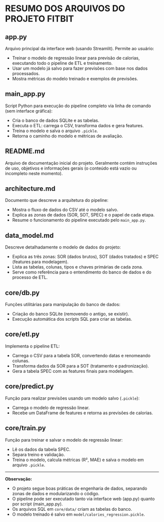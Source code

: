 # RESUMO DOS ARQUIVOS DO PROJETO FITBIT

## app.py
Arquivo principal da interface web (usando Streamlit). Permite ao usuário:
- Treinar o modelo de regressão linear para previsão de calorias, executando todo o pipeline de ETL e treinamento.
- Usar um modelo já salvo para fazer previsões com base nos dados processados.
- Mostra métricas do modelo treinado e exemplos de previsões.

## main_app.py
Script Python para execução do pipeline completo via linha de comando (sem interface gráfica):
- Cria o banco de dados SQLite e as tabelas.
- Executa o ETL: carrega o CSV, transforma dados e gera features.
- Treina o modelo e salva o arquivo `.pickle`.
- Retorna o caminho do modelo e métricas de avaliação.

## README.md
Arquivo de documentação inicial do projeto. Geralmente contém instruções de uso, objetivos e informações gerais (o conteúdo está vazio ou incompleto neste momento).

## architecture.md
Documento que descreve a arquitetura do pipeline:
- Mostra o fluxo de dados do CSV até o modelo salvo.
- Explica as zonas de dados (SOR, SOT, SPEC) e o papel de cada etapa.
- Resume o funcionamento do pipeline executado pelo `main_app.py`.

## data_model.md
Descreve detalhadamente o modelo de dados do projeto:
- Explica as três zonas: SOR (dados brutos), SOT (dados tratados) e SPEC (features para modelagem).
- Lista as tabelas, colunas, tipos e chaves primárias de cada zona.
- Serve como referência para o entendimento do banco de dados e do processo de ETL.

## core/db.py
Funções utilitárias para manipulação do banco de dados:
- Criação do banco SQLite (removendo o antigo, se existir).
- Execução automática dos scripts SQL para criar as tabelas.

## core/etl.py
Implementa o pipeline ETL:
- Carrega o CSV para a tabela SOR, convertendo datas e renomeando colunas.
- Transforma dados da SOR para a SOT (tratamento e padronização).
- Gera a tabela SPEC com as features finais para modelagem.

## core/predict.py
Função para realizar previsões usando um modelo salvo (`.pickle`):
- Carrega o modelo de regressão linear.
- Recebe um DataFrame de features e retorna as previsões de calorias.

## core/train.py
Função para treinar e salvar o modelo de regressão linear:
- Lê os dados da tabela SPEC.
- Separa treino e validação.
- Treina o modelo, calcula métricas (R², MAE) e salva o modelo em arquivo `.pickle`.

---

**Observação:**
- O projeto segue boas práticas de engenharia de dados, separando zonas de dados e modularizando o código.
- O pipeline pode ser executado tanto via interface web (app.py) quanto por script (main_app.py).
- Os arquivos SQL em `core/data/` criam as tabelas do banco.
- O modelo treinado é salvo em `model/calories_regression.pickle`.
